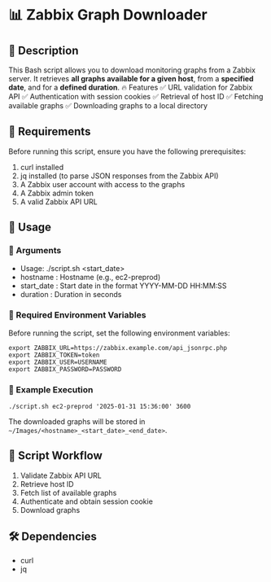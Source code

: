 # 📊 Zabbix Graph Downloader

## 📝 Description

This Bash script allows you to download monitoring graphs from a Zabbix server. It retrieves **all graphs available for a given host**, from a **specified date**, and for a **defined duration**.
🔥 Features
✅ URL validation for Zabbix API
✅ Authentication with session cookies
✅ Retrieval of host ID
✅ Fetching available graphs
✅ Downloading graphs to a local directory

## 📌 Requirements

Before running this script, ensure you have the following prerequisites:
1. curl installed
2. jq installed (to parse JSON responses from the Zabbix API)
3. A Zabbix user account with access to the graphs
4. A Zabbix admin token
5. A valid Zabbix API URL

## 🚀 Usage

### 🔹 Arguments
- Usage: ./script.sh <hostname> <start_date> <duration>
- hostname : Hostname (e.g., ec2-preprod)
- start_date : Start date in the format YYYY-MM-DD HH:MM:SS
- duration : Duration in seconds

### 🔑 Required Environment Variables

Before running the script, set the following environment variables:
```
export ZABBIX_URL=https://zabbix.example.com/api_jsonrpc.php
export ZABBIX_TOKEN=token
export ZABBIX_USER=USERNAME
export ZABBIX_PASSWORD=PASSWORD
```

### 📌 Example Execution

`./script.sh ec2-preprod '2025-01-31 15:36:00' 3600`

The downloaded graphs will be stored in `~/Images/<hostname>_<start_date>_<end_date>`.

## 📜 Script Workflow

1. Validate Zabbix API URL
2. Retrieve host ID
3. Fetch list of available graphs
4. Authenticate and obtain session cookie
5. Download graphs

## 🛠 Dependencies
- curl
- jq
